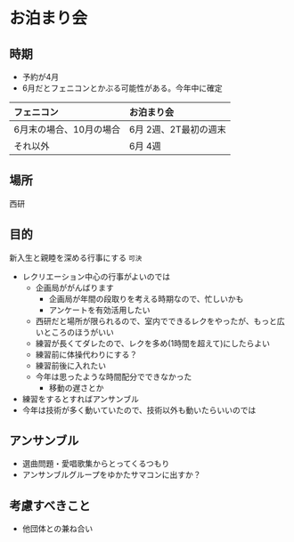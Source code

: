 # お泊まり会

## 時期

+ 予約が4月
+ 6月だとフェニコンとかぶる可能性がある。今年中に確定

|フェニコン|お泊まり会|
|:---|:---|
|6月末の場合、10月の場合|6月 2週、2T最初の週末|
|それ以外|6月 4週|

## 場所

西研

## 目的

新入生と親睦を深める行事にする `可決`

+ レクリエーション中心の行事がよいのでは
    + 企画局ががんばります
        + 企画局が年間の段取りを考える時期なので、忙しいかも
        + アンケートを有効活用したい
    + 西研だと場所が限られるので、室内でできるレクをやったが、もっと広いところのほうがいい
    + 練習が長くてダレたので、レクを多め(1時間を超えて)にしたらよい
    + 練習前に体操代わりにする？
    + 練習前後に入れたい
    + 今年は思ったような時間配分でできなかった
        + 移動の遅さとか
+ 練習をするとすればアンサンブル
+ 今年は技術が多く動いていたので、技術以外も動いたらいいのでは

## アンサンブル

+ 選曲問題・愛唱歌集からとってくるつもり
+ アンサンブルグループをゆかたサマコンに出すか？

## 考慮すべきこと

+ 他団体との兼ね合い